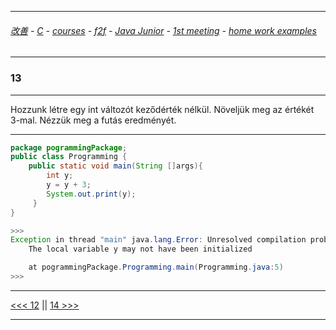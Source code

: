 
---

###### [改善](https://github.com/ttltrk/0C/blob/master/README.MD) - [C](https://github.com/ttltrk/PRG/blob/master/CODING.MD) - [courses](https://github.com/ttltrk/Courses/blob/master/README.MD) - [f2f](https://github.com/ttltrk/Courses/blob/master/F2F/F2F.MD) - [Java Junior](https://github.com/ttltrk/PRG/blob/master/JAVA/DOC/BJM/TOMI/JJ.MD) - [1st meeting](https://github.com/ttltrk/PRG/blob/master/JAVA/DOC/BJM/TOMI/01/1st.md) - [home work examples](https://github.com/ttltrk/PRG/blob/master/JAVA/DOC/BJM/TOMI/01/feladat.md)

---

### 13

---

Hozzunk létre egy int változót keződérték nélkül. Növeljük meg az értékét 3-mal. Nézzük meg a futás eredményét.

---

```java
package pogrammingPackage;
public class Programming {
	public static void main(String []args){
        int y;
        y = y + 3;        
        System.out.print(y);
     }
}

>>>
Exception in thread "main" java.lang.Error: Unresolved compilation problem: 
	The local variable y may not have been initialized

	at pogrammingPackage.Programming.main(Programming.java:5)
>>>
```

---

[<<< 12](https://github.com/ttltrk/PRG/blob/master/JAVA/DOC/BJM/TOMI/01/EX/12/12.MD) ||
[14 >>>](https://github.com/ttltrk/PRG/blob/master/JAVA/DOC/BJM/TOMI/01/EX/14/14.MD)

---
